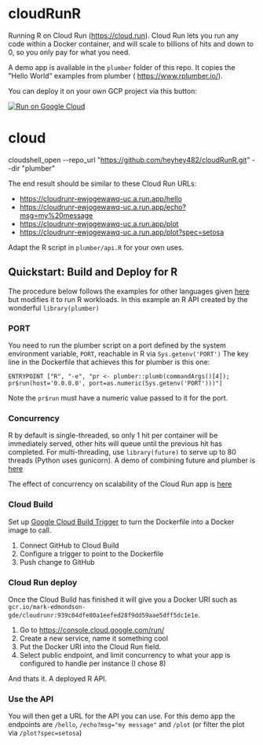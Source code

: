 # cloudRunR
Running R on Cloud Run (https://cloud.run).  Cloud Run lets you run any code within a Docker container, and will scale to billions of hits and down to 0, so you only pay for what you need. 

A demo app is available in the `plumber` folder of this repo.  It copies the "Hello World" examples from plumber ( https://www.rplumber.io/). 

You can deploy it on your own GCP project via this button:

[![Run on Google Cloud](https://storage.googleapis.com/cloudrun/button.svg)](https://console.cloud.google.com/cloudshell/editor?shellonly=true&cloudshell_image=gcr.io/cloudrun/button&cloudshell_git_repo=https://github.com/MarkEdmondson1234/cloudRunR.git&cloudshell_working_dir=plumber)


# cloud

cloudshell_open --repo_url "https://github.com/heyhey482/cloudRunR.git" --dir "plumber"


The end result should be similar to these Cloud Run URLs:

* https://cloudrunr-ewjogewawq-uc.a.run.app/hello
* https://cloudrunr-ewjogewawq-uc.a.run.app/echo?msg=my%20message
* https://cloudrunr-ewjogewawq-uc.a.run.app/plot
* https://cloudrunr-ewjogewawq-uc.a.run.app/plot?spec=setosa

Adapt the R script in `plumber/api.R` for your own uses.

## Quickstart: Build and Deploy for R

The procedure below follows the examples for other languages given [here](https://cloud.google.com/run/docs/quickstarts/build-and-deploy) but modifies it to run R workloads. In this example an R API created by the wonderful `library(plumber)`

### PORT

You need to run the plumber script on a port defined by the system environment variable, `PORT`, reachable in R via `Sys.getenv('PORT')`  The key line in the Dockerfile that achieves this for plumber is this one:

```
ENTRYPOINT ["R", "-e", "pr <- plumber::plumb(commandArgs()[4]); pr$run(host='0.0.0.0', port=as.numeric(Sys.getenv('PORT')))"]
```

Note the `pr$run` must have a numeric value passed to it for the port.

### Concurrency

R by default is single-threaded, so only 1 hit per container will be immediately served, other hits will queue until the previous hit has completed.  For multi-threading, use `library(future)` to serve up to 80 threads (Python uses gunicorn).  A demo of combining future and plumber is [here](https://github.com/FvD/futureplumber/blob/master/multiprocess/future.R)

The effect of concurrency on scalability of the Cloud Run app is [here](https://cloud.google.com/run/docs/about-concurrency)

### Cloud Build

Set up [Google Cloud Build Trigger](https://console.cloud.google.com/cloud-build/triggers) to turn the Dockerfile into a Docker image to call.

1. Connect GitHub to Cloud Build
2. Configure a trigger to point to the Dockerfile
3. Push change to GitHub

### Cloud Run deploy

Once the Cloud Build has finished it will give you a Docker URI such as `gcr.io/mark-edmondson-gde/cloudrunr:939c04dfe80a1eefed28f9dd59aae5dff5dc1e1e`.  

1. Go to https://console.cloud.google.com/run/
2. Create a new service, name it something cool
3. Put the Docker URI into the Cloud Run field. 
4. Select public endpoint, and limit concurrency to what your app is configured to handle per instance (I chose 8)

And thats it.  A deployed R API. 

### Use the API

You will then get a URL for the API you can use.  For this demo app the endpoints are `/hello`, `/echo?msg="my message"` and `/plot` (or filter the plot via `/plot?spec=setosa`)



